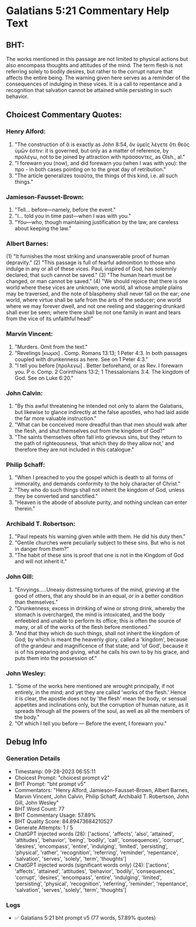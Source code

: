 # Galatians 5:21 Commentary Help Text

## BHT:
The works mentioned in this passage are not limited to physical actions but also encompass thoughts and attitudes of the mind. The term flesh is not referring solely to bodily desires, but rather to the corrupt nature that affects the entire being. The warning given here serves as a reminder of the consequences of indulging in these vices. It is a call to repentance and a recognition that salvation cannot be attained while persisting in such behavior.

## Choicest Commentary Quotes:
### Henry Alford:
1. "The construction of ἅ is exactly as John 8:54, ὃν ὑμεῖς λέγετε ὅτι θεὸς ὑμῶν ἐστιν: it is governed, but only as a matter of reference, by προλέγω, not to be joined by attraction with πράσσοντες, as Olsh., al."
2. "I forewarn you (now), and did forewarn you (when I was with you): the προ - in both cases pointing on to the great day of retribution."
3. "The article generalizes τοιαῦτα, the things of this kind, i.e. all such things."

### Jamieson-Fausset-Brown:
1. "Tell... before—namely, before the event."
2. "I... told you in time past—when I was with you."
3. "You—who, though maintaining justification by the law, are careless about keeping the law."

### Albert Barnes:
(1) "It furnishes the most striking and unanswerable proof of human depravity."
(2) "This passage is full of fearful admonition to those who indulge in any or all of these vices. Paul, inspired of God, has solemnly declared, that such cannot be saved."
(3) "The human heart must be changed, or man cannot be saved."
(4) "We should rejoice that there is one world where these vices are unknown; one world, all whose ample plains may be traversed, and the note of blasphemy shall never fall on the ear; one world, where virtue shall be safe from the arts of the seducer; one world where we may forever dwell, and not one reeling and staggering drunkard shall ever be seen; where there shall be not one family in want and tears from the vice of its unfaithful head!"

### Marvin Vincent:
1. "Murders. Omit from the text."
2. "Revelings [κωμοι] . Comp. Romans 13:13; 1 Peter 4:3. In both passages coupled with drunkenness as here. See on 1 Peter 4:3."
3. "I tell you before [προλεγω] . Better beforehand, or as Rev. I forewarn you. P o. Comp. 2 Corinthians 13:2; 1 Thessalonians 3:4. The kingdom of God. See on Luke 6:20."

### John Calvin:
1. "By this awful threatening he intended not only to alarm the Galatians, but likewise to glance indirectly at the false apostles, who had laid aside the far more valuable instruction." 
2. "What can be conceived more dreadful than that men should walk after the flesh, and shut themselves out from the kingdom of God?"
3. "The saints themselves often fall into grievous sins, but they return to the path of righteousness, 'that which they do they allow not,' and therefore they are not included in this catalogue."

### Philip Schaff:
1. "When I preached to you the gospel which is death to all forms of immorality, and demands conformity to the holy character of Christ."
2. "They who do such things shall not inherit the kingdom of God, unless they be converted and sanctified."
3. "Heaven is the abode of absolute purity, and nothing unclean can enter therein."

### Archibald T. Robertson:
1. "Paul repeats his warning given while with them. He did his duty then."
2. "Gentile churches were peculiarly subject to these sins. But who is not in danger from them?"
3. "The habit of these sins is proof that one is not in the Kingdom of God and will not inherit it."

### John Gill:
1. "Envyings.....Uneasy distressing tortures of the mind, grieving at the good of others, that any should be in an equal, or in a better condition than themselves." 
2. "Drunkenness; excess in drinking of wine or strong drink, whereby the stomach is overcharged, the mind is intoxicated, and the body enfeebled and unable to perform its office; this is often the source of many, or all of the works of the flesh before mentioned."
3. "And that they which do such things, shall not inherit the kingdom of God; by which is meant the heavenly glory, called a 'kingdom', because of the grandeur and magnificence of that state; and 'of God', because it is of his preparing and giving, what he calls his own to by his grace, and puts them into the possession of."

### John Wesley:
1. "Some of the works here mentioned are wrought principally, if not entirely, in the mind; and yet they are called 'works of the flesh.' Hence it is clear, the apostle does not by 'the flesh' mean the body, or sensual appetites and inclinations only, but the corruption of human nature, as it spreads through all the powers of the soul, as well as all the members of the body."
2. "Of which I tell you before — Before the event, I forewarn you."


## Debug Info
### Generation Details
- Timestamp: 09-28-2023 06:55:11
- Choicest Prompt: "choicest prompt v2"
- BHT Prompt: "bht prompt v5"
- Commentators: "Henry Alford, Jamieson-Fausset-Brown, Albert Barnes, Marvin Vincent, John Calvin, Philip Schaff, Archibald T. Robertson, John Gill, John Wesley"
- BHT Word Count: 77
- BHT Commentary Usage: 57.89%
- BHT Quality Score: 84.89473684210527
- Generate Attempts: 1 / 5
- ChatGPT injected words (28):
	['actions', 'affects', 'also', 'attained', 'attitudes', 'behavior', 'being', 'bodily', 'call', 'consequences', 'corrupt', 'desires', 'encompass', 'entire', 'indulging', 'limited', 'persisting', 'physical', 'rather', 'recognition', 'referring', 'reminder', 'repentance', 'salvation', 'serves', 'solely', 'term', 'thoughts']
- ChatGPT injected words (significant words only) (24):
	['actions', 'affects', 'attained', 'attitudes', 'behavior', 'bodily', 'consequences', 'corrupt', 'desires', 'encompass', 'entire', 'indulging', 'limited', 'persisting', 'physical', 'recognition', 'referring', 'reminder', 'repentance', 'salvation', 'serves', 'solely', 'term', 'thoughts']

### Logs
- ✅ Galatians 5:21 bht prompt v5 (77 words, 57.89% quotes)
